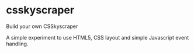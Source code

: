 csskyscraper
============

Build your own CSSkyscraper

A simple experiment to use HTML5, CSS layout and simple Javascript event handling.